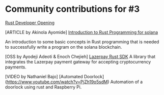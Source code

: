 # Community contributions for #3

[Rust Developer Opening](https://proximal-finch-4f9.notion.site/Rust-Developer-03afbedc6cf24b188bf9caff0581b958)

[ARTICLE by Akinola Ayomide] [Introduction to Rust Programming for solana](https://drayfocus.hashnode.dev/introduction-to-rust-programming-for-solana)

An introduction to some basic concepts in Rust programming that is needed to successfully write a program on the solana blockchain.

[OSS by Ayodeji Adeoti & Enoch Chejieh] [Lazerpay Rust SDK](https://crates.io/crates/lazerpay-rust-sdk)
A library that integrates the Lazerpay payment gateway for accepting cryptocurrency payments.

[VIDEO by Nathaniel Bajo] [Automated Doorlock] (https://www.youtube.com/watch?v=PjZh19o5sdM) 
Automation of a doorlock using rust and Raspberry Pi.